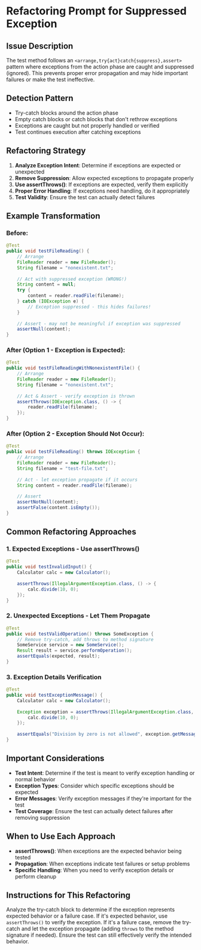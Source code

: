 # Refactoring Prompt for Suppressed Exception

## Issue Description
The test method follows an `<arrange,try{act}catch{suppress},assert>` pattern where exceptions from the action phase are caught and suppressed (ignored). This prevents proper error propagation and may hide important failures or make the test ineffective.

## Detection Pattern
- Try-catch blocks around the action phase
- Empty catch blocks or catch blocks that don't rethrow exceptions
- Exceptions are caught but not properly handled or verified
- Test continues execution after catching exceptions

## Refactoring Strategy
1. **Analyze Exception Intent**: Determine if exceptions are expected or unexpected
2. **Remove Suppression**: Allow expected exceptions to propagate properly
3. **Use assertThrows()**: If exceptions are expected, verify them explicitly
4. **Proper Error Handling**: If exceptions need handling, do it appropriately
5. **Test Validity**: Ensure the test can actually detect failures

## Example Transformation

### Before:
```java
@Test
public void testFileReading() {
    // Arrange
    FileReader reader = new FileReader();
    String filename = "nonexistent.txt";
    
    // Act with suppressed exception (WRONG!)
    String content = null;
    try {
        content = reader.readFile(filename);
    } catch (IOException e) {
        // Exception suppressed - this hides failures!
    }
    
    // Assert - may not be meaningful if exception was suppressed
    assertNull(content);
}
```

### After (Option 1 - Exception is Expected):
```java
@Test
public void testFileReadingWithNonexistentFile() {
    // Arrange
    FileReader reader = new FileReader();
    String filename = "nonexistent.txt";
    
    // Act & Assert - verify exception is thrown
    assertThrows(IOException.class, () -> {
        reader.readFile(filename);
    });
}
```

### After (Option 2 - Exception Should Not Occur):
```java
@Test
public void testFileReading() throws IOException {
    // Arrange
    FileReader reader = new FileReader();
    String filename = "test-file.txt";
    
    // Act - let exception propagate if it occurs
    String content = reader.readFile(filename);
    
    // Assert
    assertNotNull(content);
    assertFalse(content.isEmpty());
}
```

## Common Refactoring Approaches

### 1. Expected Exceptions - Use assertThrows()
```java
@Test
public void testInvalidInput() {
    Calculator calc = new Calculator();
    
    assertThrows(IllegalArgumentException.class, () -> {
        calc.divide(10, 0);
    });
}
```

### 2. Unexpected Exceptions - Let Them Propagate
```java
@Test
public void testValidOperation() throws SomeException {
    // Remove try-catch, add throws to method signature
    SomeService service = new SomeService();
    Result result = service.performOperation();
    assertEquals(expected, result);
}
```

### 3. Exception Details Verification
```java
@Test
public void testExceptionMessage() {
    Calculator calc = new Calculator();
    
    Exception exception = assertThrows(IllegalArgumentException.class, () -> {
        calc.divide(10, 0);
    });
    
    assertEquals("Division by zero is not allowed", exception.getMessage());
}
```

## Important Considerations
- **Test Intent**: Determine if the test is meant to verify exception handling or normal behavior
- **Exception Types**: Consider which specific exceptions should be expected
- **Error Messages**: Verify exception messages if they're important for the test
- **Test Coverage**: Ensure the test can actually detect failures after removing suppression

## When to Use Each Approach
- **assertThrows()**: When exceptions are the expected behavior being tested
- **Propagation**: When exceptions indicate test failures or setup problems
- **Specific Handling**: When you need to verify exception details or perform cleanup

## Instructions for This Refactoring
Analyze the try-catch block to determine if the exception represents expected behavior or a failure case. If it's expected behavior, use `assertThrows()` to verify the exception. If it's a failure case, remove the try-catch and let the exception propagate (adding `throws` to the method signature if needed). Ensure the test can still effectively verify the intended behavior.